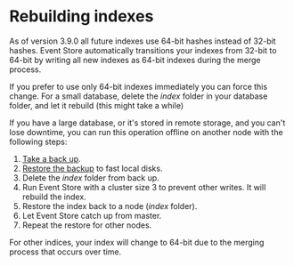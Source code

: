 # Rebuilding indexes

As of version 3.9.0 all future indexes use 64-bit hashes instead of 32-bit hashes. Event Store automatically transitions your indexes from 32-bit to 64-bit by writing all new indexes as 64-bit indexes during the merge process.

If you prefer to use only 64-bit indexes immediately you can force this change. For a small database, delete the _index_ folder in your database folder, and let it rebuild (this might take a while)

If you have a large database, or it's stored in remote storage, and you can't lose downtime, you can run this operation offline on another node with the following steps:

1.  [Take a back up](/v5/server/database-backup.md).
2.  [Restore the backup](/v5/server/database-backup.md) to fast local disks.
3.  Delete the _index_ folder from back up.
4.  Run Event Store with a cluster size 3 to prevent other writes. It will rebuild the index.
5.  Restore the index back to a node (_index_ folder).
6.  Let Event Store catch up from master.
7.  Repeat the restore for other nodes.

For other indices, your index will change to 64-bit due to the merging process that occurs over time.
